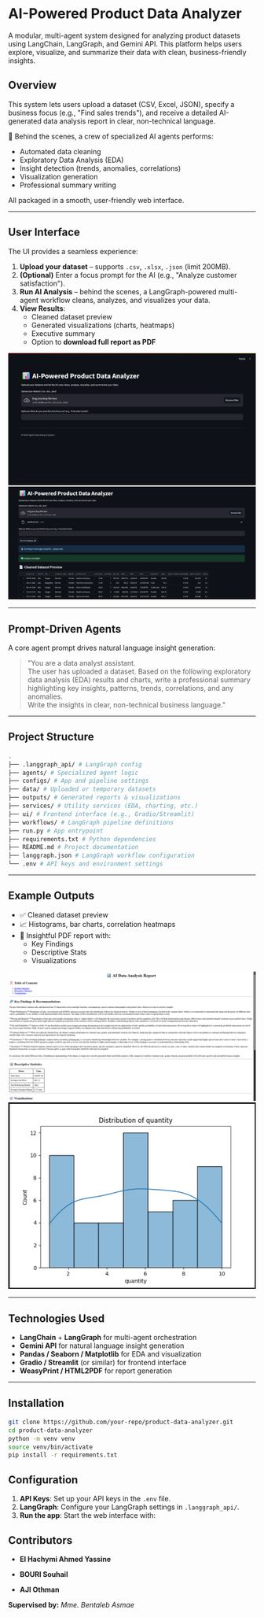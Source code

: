  
# AI-Powered Product Data Analyzer

A modular, multi-agent system designed for analyzing product datasets using LangChain, LangGraph, and Gemini API. This platform helps users explore, visualize, and summarize their data with clean, business-friendly insights.

##  Overview

This system lets users upload a dataset (CSV, Excel, JSON), specify a business focus (e.g., "Find sales trends"), and receive a detailed AI-generated data analysis report in clear, non-technical language.

🔎 Behind the scenes, a crew of specialized AI agents performs:
- Automated data cleaning
- Exploratory Data Analysis (EDA)
- Insight detection (trends, anomalies, correlations)
- Visualization generation
- Professional summary writing

All packaged in a smooth, user-friendly web interface.

---

## User Interface

The UI provides a seamless experience:
1. **Upload your dataset** – supports `.csv`, `.xlsx`, `.json` (limit 200MB).
2. **(Optional)** Enter a focus prompt for the AI (e.g., "Analyze customer satisfaction").
3. **Run AI Analysis** – behind the scenes, a LangGraph-powered multi-agent workflow cleans, analyzes, and visualizes your data.
4. **View Results**:
   - Cleaned dataset preview
   - Generated visualizations (charts, heatmaps)
   - Executive summary
   - Option to **download full report as PDF**

![UI Screenshot](img/PIC1.png)
![UI Screenshot](img/PIC2.png)

---

## Prompt-Driven Agents

A core agent prompt drives natural language insight generation:

> "You are a data analyst assistant.  
> The user has uploaded a dataset. Based on the following exploratory data analysis (EDA) results and charts, write a professional summary highlighting key insights, patterns, trends, correlations, and any anomalies.  
> Write the insights in clear, non-technical business language."

---

## Project Structure

``` bash 
.
├── .langgraph_api/ # LangGraph config
├── agents/ # Specialized agent logic
├── configs/ # App and pipeline settings
├── data/ # Uploaded or temporary datasets
├── outputs/ # Generated reports & visualizations
├── services/ # Utility services (EDA, charting, etc.)
├── ui/ # Frontend interface (e.g., Gradio/Streamlit)
├── workflows/ # LangGraph pipeline definitions
├── run.py # App entrypoint
├── requirements.txt # Python dependencies
├── README.md # Project documentation
├── langgraph.json # LangGraph workflow configuration
└── .env # API keys and environment settings
```


---
## Example Outputs

- ✅ Cleaned dataset preview
- 📈 Histograms, bar charts, correlation heatmaps
- 📃 Insightful PDF report with:
  - Key Findings
  - Descriptive Stats
  - Visualizations

![Report Screenshot](img/PIC3.png)
![Chart Example](img/PIC4.png)

---

## Technologies Used

- **LangChain** + **LangGraph** for multi-agent orchestration
- **Gemini API** for natural language insight generation
- **Pandas / Seaborn / Matplotlib** for EDA and visualization
- **Gradio / Streamlit** (or similar) for frontend interface
- **WeasyPrint / HTML2PDF** for report generation

---

## Installation
```bash
git clone https://github.com/your-repo/product-data-analyzer.git
cd product-data-analyzer
python -m venv venv
source venv/bin/activate
pip install -r requirements.txt

```

## Configuration
1. **API Keys**: Set up your API keys in the `.env` file.
2. **LangGraph**: Configure your LangGraph settings in `.langgraph_api/`.
3. **Run the app**: Start the web interface with:



## Contributors

- **El Hachymi Ahmed Yassine**

- **BOURI Souhail**

- **AJI Othman**

**Supervised by:**  *Mme. Bentaleb Asmae*